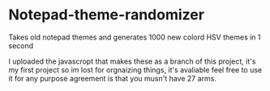 # Notepad-theme-randomizer
Takes old notepad themes and generates 1000 new colord HSV themes in 1 second

I uploaded the javascropt that makes these as a branch of this project, it's my first project so im lost for orgnaizing things, it's avaliable feel free to use it for any purpose agreement is that you musn't have 27 arms.
